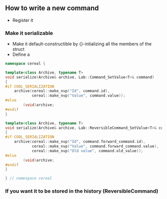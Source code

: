 ## How to write a new command

- Register it

### Make it serializable

- Make it default-constructible by {}-intializing all the members of the struct
- Define a 
```cpp
namespace cereal {

template<class Archive, typename T>
void serialize(Archive& archive, Lab::Command_SetValue<T>& command)
{
#if COOL_SERIALIZATION
    archive(cereal::make_nvp("Id", command.id),
            cereal::make_nvp("Value", command.value));
#else
        (void)archive;
#endif
}

template<class Archive, typename T>
void serialize(Archive& archive, Lab::ReversibleCommand_SetValue<T>& command)
{
#if COOL_SERIALIZATION
    archive(cereal::make_nvp("Id", command.forward_command.id),
            cereal::make_nvp("Value", command.forward_command.value),
            cereal::make_nvp("Old value", command.old_value));
#else
        (void)archive;
#endif
}

} // namespace cereal
```


### If you want it to be stored in the history (ReversibleCommand)

